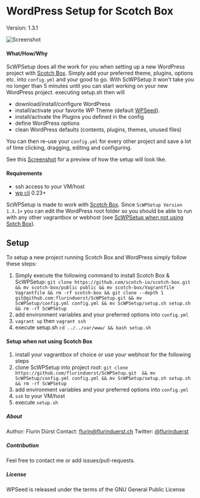 # WordPress Setup for Scotch Box
Version: 1.3.1

![Screenshot](http://flurinduerst.ch/web/ScWPSetup/scotch_plus_wp.png)

#### What/How/Why
ScWPSetup does all the work for you when setting up a new WordPress project with [Scotch Box](https://box.scotch.io/). Simply add your preferred theme, plugins, options etc. into `config.yml` and your good to go. With ScWPSetup it won't take you no longer than 5 minutes until you can start working on your new WordPress project.
executing setup.sh then will
- download/install/configure WordPress
- install/activate your favorite WP Theme (default [WPSeed](https://wpseed.org)).
- install/activate the Plugins you defined in the config
- define WordPress options
- clean WordPress defaults (contents, plugins, themes, unused files)

You can then re-use your `config.yml` for every other project and save a lot of time clicking, dragging, editing and configuring.

See this [Screenshot](http://flurinduerst.ch/web/ScWPSetup/setup_screenshot.png) for a preview of how the setup will look like.

#### Requirements
- ssh access to your VM/host
- [wp cli](https://wp-cli.org/) 0.23+

ScWPSetup is made to work with [Scotch Box](https://box.scotch.io/). Since `ScWPSetup Version 1.3.1+` you can edit the WordPress root folder so you should be able to run with any other vagrantbox or webhost (see [ScWPSetup when not using Sotch Box](https://github.com/flurinduerst/ScWPSetup#setup-when-not-using-scotch-box)).


## Setup
To setup a new project running Scotch Box and WordPress simply follow these steps:

1. Simply execute the following command to install Scotch Box & ScWPSetup:
`git clone https://github.com/scotch-io/scotch-box.git && mv scotch-box/public public && mv scotch-box/Vagrantfile Vagrantfile && rm -rf scotch-box && git clone --depth 1 git@github.com:flurinduerst/ScWPSetup.git && mv ScWPSetup/config.yml config.yml && mv ScWPSetup/setup.sh setup.sh && rm -rf ScWPSetup`
2. add environment variables and your preferred options into `config.yml`
4. `vagrant up` then `vagrant ssh`
5. execute setup.sh `cd ../../var/www/ && bash setup.sh`


#### Setup when not using Scotch Box
1. install your vagrantbox of choice or use your webhost for the following steps
2. clone ScWPSetup into project root: `git clone https://github.com/flurinduerst/ScWPSetup.git  && mv ScWPSetup/config.yml config.yml && mv ScWPSetup/setup.sh setup.sh && rm -rf ScWPSetup`
3. add environment variables and your preferred options into `config.yml`
4. `ssh` to your VM/host
5. execute `setup.sh`


##### About
Author: Flurin Dürst
Contact: [flurin@flurinduerst.ch](mailto:flurin@flurinduerst.ch)
Twitter: [@flurinduerst](https://twitter.com/flurinduerst)

##### Contribution
Feel free to contact me or add issues/pull-requests.

##### License
WPSeed is released under the terms of the GNU General Public License
